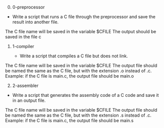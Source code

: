 0.  0-preprocessor

   * Write a script that runs a C file through the preprocessor and save the result into another file.

The C file name will be saved in the variable $CFILE
The output should be saved in the file c

1.  1-compiler

    * Write a script that compiles a C file but does not link.

The C file name will be saved in the variable $CFILE
The output file should be named the same as the C file, but with the extension .o instead of .c.
Example: if the C file is main.c, the output file should be main.o

2.  2-assembler

   *  Write a script that generates the assembly code of a C code and save it in an output file.

The C file name will be saved in the variable $CFILE
The output file should be named the same as the C file, but with the extension .s instead of .c.
Example: if the C file is main.c, the output file should be main.s
